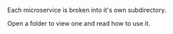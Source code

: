 Each microservice is broken into it's own subdirectory.

Open a folder to view one and read how to use it.
